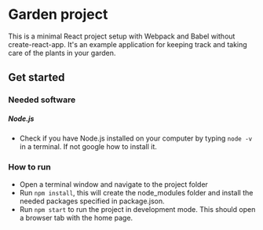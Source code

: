 # Garden project

This is a minimal React project setup with Webpack and Babel without create-react-app. It's an example application for keeping track and taking care of the plants in your garden.

## Get started

### Needed software

##### Node.js

- Check if you have Node.js installed on your computer by typing `node -v` in a terminal. If not google how to install it.

### How to run

- Open a terminal window and navigate to the project folder
- Run `npm install`, this will create the node_modules folder and install the needed packages specified in package.json.
- Run `npm start` to run the project in development mode. This should open a browser tab with the home page.
